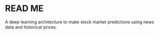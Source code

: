 # READ ME
A deep learning architecture to make stock market predictions using news data and historical prices.
